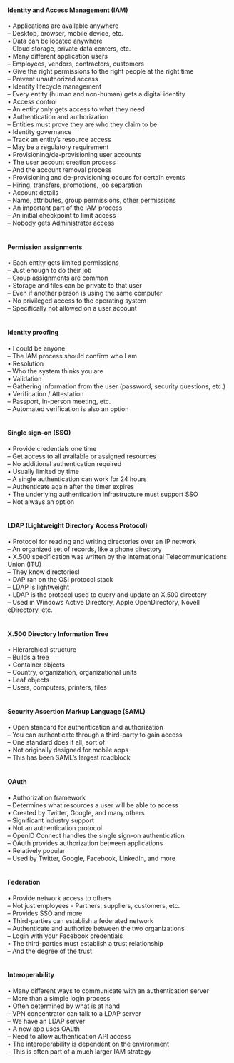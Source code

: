 ####  Identity and Access Management (IAM)  

• Applications are available anywhere  
– Desktop, browser, mobile device, etc.  
• Data can be located anywhere  
– Cloud storage, private data centers, etc.  
• Many different application users  
– Employees, vendors, contractors, customers  
• Give the right permissions to the right people at the right time  
– Prevent unauthorized access  
• Identify lifecycle management  
– Every entity (human and non-human) gets a digital identity  
• Access control  
– An entity only gets access to what they need  
• Authentication and authorization  
– Entities must prove they are who they claim to be  
• Identity governance  
– Track an entity’s resource access  
– May be a regulatory requirement  
• Provisioning/de-provisioning user accounts  
• The user account creation process  
– And the account removal process  
• Provisioning and de-provisioning occurs for certain events  
– Hiring, transfers, promotions, job separation  
• Account details  
– Name, attributes, group permissions, other permissions  
• An important part of the IAM process  
– An initial checkpoint to limit access  
– Nobody gets Administrator access  
<br>


####  Permission assignments  

• Each entity gets limited permissions  
– Just enough to do their job  
– Group assignments are common  
• Storage and files can be private to that user  
– Even if another person is using the same computer  
• No privileged access to the operating system  
– Specifically not allowed on a user account  
<br>


####  Identity proofing  

• I could be anyone  
– The IAM process should confirm who I am  
• Resolution  
– Who the system thinks you are  
• Validation  
– Gathering information from the user (password, security questions, etc.)  
• Verification / Attestation  
– Passport, in-person meeting, etc.  
– Automated verification is also an option  
<br>


####  Single sign-on (SSO)  

• Provide credentials one time  
– Get access to all available or assigned resources  
– No additional authentication required  
• Usually limited by time  
– A single authentication can work for 24 hours  
– Authenticate again after the timer expires  
• The underlying authentication infrastructure must support SSO  
– Not always an option  
<br>


####  LDAP (Lightweight Directory Access Protocol)  

• Protocol for reading and writing directories over an IP network  
– An organized set of records, like a phone directory  
• X.500 specification was written by the International Telecommunications Union (ITU)  
– They know directories!  
• DAP ran on the OSI protocol stack  
– LDAP is lightweight  
• LDAP is the protocol used to query and update an X.500 directory  
– Used in Windows Active Directory, Apple OpenDirectory, Novell eDirectory, etc.  
<br>


####  X.500 Directory Information Tree  

• Hierarchical structure  
– Builds a tree  
• Container objects  
– Country, organization, organizational units  
• Leaf objects  
– Users, computers, printers, files  
<br>


####  Security Assertion Markup Language (SAML)  

• Open standard for authentication and authorization  
– You can authenticate through a third-party to gain access  
– One standard does it all, sort of  
• Not originally designed for mobile apps  
– This has been SAML’s largest roadblock  
<br>


####  OAuth  

• Authorization framework  
– Determines what resources a user will be able to access  
• Created by Twitter, Google, and many others  
– Significant industry support  
• Not an authentication protocol  
– OpenID Connect handles the single sign-on authentication  
– OAuth provides authorization between applications  
• Relatively popular  
– Used by Twitter, Google, Facebook, LinkedIn, and more  
<br>


####  Federation  

• Provide network access to others  
– Not just employees - Partners, suppliers, customers, etc.  
– Provides SSO and more  
• Third-parties can establish a federated network  
– Authenticate and authorize between the two organizations  
– Login with your Facebook credentials  
• The third-parties must establish a trust relationship  
– And the degree of the trust  
<br>


####  Interoperability  

• Many different ways to communicate with an authentication server  
– More than a simple login process  
• Often determined by what is at hand  
– VPN concentrator can talk to a LDAP server  
– We have an LDAP server  
• A new app uses OAuth  
– Need to allow authentication API access  
• The interoperability is dependent on the environment  
– This is often part of a much larger IAM strategy
